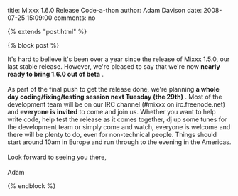 title: Mixxx 1.6.0 Release Code-a-thon
author: Adam Davison
date: 2008-07-25 15:09:00
comments: no

{% extends "post.html" %}

{% block post %}

It's hard to believe it's been over a year since the release of Mixxx 1.5.0, our last stable release. However, we're pleased to say that we're now <span style="font-weight: bold;">nearly ready to bring 1.6.0 out of beta</span>
.<br />
<br />
As part of the final push to get the release done, we're planning <span style="font-weight: bold;">a whole day coding/fixing/testing session next Tuesday (the 29th)</span>
. Most of the development team will be on our IRC channel (#mixxx on irc.freenode.net) and <span style="font-weight: bold;">everyone is invited</span>
 to come and join us. Whether you want to help write code, help test the release as it comes together, dj up some tunes for the development team or simply come and watch, everyone is welcome and there will be plenty to do, even for non-technical people. Things should start around 10am in Europe and run through to the evening in the Americas.<br />
<br />
Look forward to seeing you there,<br />
<br />
Adam

{% endblock %}
